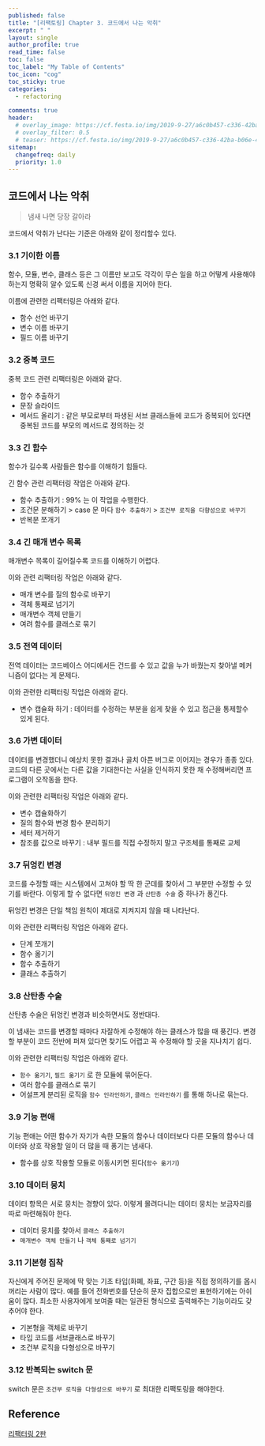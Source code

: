 ```yaml
---
published: false
title: "[리팩토링] Chapter 3. 코드에서 나는 악취"
excerpt: " "
layout: single
author_profile: true
read_time: false
toc: false
toc_label: "My Table of Contents"
toc_icon: "cog"
toc_sticky: true
categories:
  - refactoring

comments: true
header:
  # overlay_image: https://cf.festa.io/img/2019-9-27/a6c0b457-c336-42ba-b06e-462de90ada91.jpg
  # overlay_filter: 0.5
  # teaser: https://cf.festa.io/img/2019-9-27/a6c0b457-c336-42ba-b06e-462de90ada91.jpg
sitemap:
  changefreq: daily
  priority: 1.0
---
```


## 코드에서 나는 악취

> 냄새 나면 당장 갈아라

코드에서 악취가 난다는 기준은 아래와 같이 정리할수 있다.

### 3.1 기이한 이름

함수, 모듈, 변수, 클래스 등은 그 이름만 보고도 각각이 무슨 일을 하고 어떻게 사용해야 하는지 명확히 알수 있도록 신경 써서 이름을 지어야 한다.

이름에 관련한 리팩터링은 아래와 같다.

- 함수 선언 바꾸기
- 변수 이름 바꾸기
- 필드 이름 바꾸기

### 3.2 중복 코드

중복 코드 관련 리팩터링은 아래와 같다.

- 함수 추출하기
- 문장 슬라이드
- 메서드 올리기 : 같은 부모로부터 파생된 서브 클래스들에 코드가 중복되어 있다면 중복된 코드를 부모의 메서드로 정의하는 것

### 3.3 긴 함수

함수가 길수록 사람들은 함수를 이해하기 힘들다.

긴 함수 관련 리팩터링 작업은 아래와 같다.

- 함수 추출하기 : 99% 는 이 작업을 수행한다.
- 조건문 분해하기 > case 문 마다 `함수 추출하기` > `조건부 로직을 다향성으로 바꾸기`
- 반복문 쪼개기

### 3.4 긴 매개 변수 목록

매개변수 목록이 길어질수록 코드를 이해하기 어렵다.

이와 관련 리팩터링 작업은 아래와 같다.

- 매개 변수를 질의 함수로 바꾸기
- 객체 통째로 넘기기
- 매개변수 객체 만들기
- 여려 함수를 클래스로 묶기

### 3.5 전역 데이터

전역 데이터는 코드베이스 어디에서든 건드를 수 있고 값을 누가 바꿨는지 찾아낼 메커니즘이 없다는 게 문제다.

이와 관련한 리팩터링 작업은 아래와 같다.

- 변수 캡슐화 하기 : 데이터를 수정하는 부분을 쉽게 찾을 수 있고 접근을 통제할수 있게 된다.

### 3.6 가변 데이터

데이터를 변경했더니 예상치 못한 결과나 골치 아픈 버그로 이어지는 경우가 종종 있다. 코드의 다른 곳에서는 다른 값을 기대한다는 사실을 인식하지 못한 채 수정해버리면 프로그램이 오작동을 한다.

이와 관련한 리팩터링 작업은 아래와 같다.

- 변수 캡슐화하기
- 질의 함수와 변경 함수 분리하기
- 세터 제거하기
- 참조를 값으로 바꾸기 : 내부 필드를 직접 수정하지 말고 구조체를 통째로 교체

### 3.7 뒤엉킨 변경

코드를 수정할 때는 시스템에서 고쳐야 할 딱 한 군데를 찾아서 그 부분만 수정할 수 있기를 바란다. 이렇게 할 수 없다면 `뒤엉킨 변경` 과 `산탄총 수술` 중 하나가 풍긴다.

뒤엉킨 변경은 단일 책임 원칙이 제대로 지켜지지 않을 때 나타난다.

이와 관련한 리팩터링 작업은 아래와 같다.

- 단계 쪼개기
- 함수 옮기기
- 함수 추출하기
- 클래스 추출하기

### 3.8 산탄총 수술

산탄총 수술은 뒤엉킨 변경과 비슷하면서도 정반대다.

이 냄새는 코드를 변경할 때마다 자잘하게 수정해야 하는 클래스가 많을 때 풍긴다. 변경할 부분이 코드 전반에 퍼져 있다면 찾기도 어렵고 꼭 수정해야 할 곳을 지나치기 쉽다.

이와 관련한 리팩터링 작업은 아래와 같다.

- `함수 옮기기`, `필드 옮기기` 로 한 모듈에 묶어둔다.
- 여러 함수를 클래스로 묶기
- 어설프게 분리된 로직을 `함수 인라인하기`, `클래스 인라인하기` 를 통해 하나로 묶는다.

### 3.9 기능 편애

기능 편애는 어떤 함수가 자기가 속한 모듈의 함수나 데이터보다 다른 모듈의 함수나 데이터와 상호 작용할 일이 더 많을 때 풍기는 냄새다.

- 함수를 상호 작용할 모듈로 이동시키면 된다(`함수 옮기기`)

### 3.10 데이터 뭉치

데이터 항목은 서로 뭉치는 경향이 있다. 이렇게 몰려다니는 데이터 뭉치는 보금자리를 따로 마련해줘야 한다.

- 데이터 뭉치를 찾아서 `클래스 추출하기`
- `매개변수 객체 만들기` 나 `객체 통째로 넘기기`

### 3.11 기본형 집착

자신에게 주어진 문제에 딱 맞는 기초 타입(화폐, 좌표, 구간 등)을 직접 정의하기를 몹시 꺼리는 사람이 많다.
예를 들어 전화번호를 단순히 문자 집합으로만 표현하기에는 아쉬움이 많다. 최소한 사용자에게 보여줄 때는 일관된 형식으로 출력해주는 기능이라도 갖추어야 한다.

- 기본형을 객체로 바꾸기
- 타입 코드를 서브클래스로 바꾸기
- 조건부 로직을 다형성으로 바꾸기

### 3.12 반복되는 switch 문

switch 문은 `조건부 로직을 다형성으로 바꾸기` 로 최대한 리팩토링을 해야한다.

## Reference

[리팩터링 2판](http://www.yes24.com/Product/Goods/89649360)
